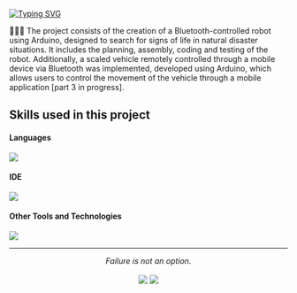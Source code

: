 <a href="https://git.io/typing-svg"><img src="https://readme-typing-svg.demolab.com?font=Fira+Code&pause=1000&color=F7F7F7&random=false&width=435&lines=Welcome+to+my+project;Ruanet+Alejandro+Ozuna+Diaz;Information+Technology+Engineering;Arduino" alt="Typing SVG" /></a>

👨🏻‍💻 The project consists of the creation of a Bluetooth-controlled robot using Arduino, designed to search for signs of life in natural disaster situations. It includes the planning, assembly, coding and testing of the robot. Additionally, a scaled vehicle remotely controlled through a mobile device via Bluetooth was implemented, developed using Arduino, which allows users to control the movement of the vehicle through a mobile application [part 3 in progress].

## Skills used in this project

<h4> Languages </h4>
<span> 
  <img src="https://img.shields.io/badge/c++%20-%2300599C.svg?&style=for-the-badge&logo=c%2B%2B&logoColor=white">
</span>

<h4> IDE </h4>
<span>
<img src="https://img.shields.io/badge/Arduino-387F83?style=for-the-badge&logo=arduino&logoColor=white">

<h4> Other Tools and Technologies </h4>
<span>
  <img src="https://img.shields.io/badge/Git-F05032?style=for-the-badge&logo=git&logoColor=white">

</span>

<hr>
<p align="center">
   <i>Failure is not an option.</i>
   <br>
<br>	
<a target="_blank" href="https://www.linkedin.com/in/ruanetozuna"><img src="https://img.shields.io/badge/-LinkedIn-0077B5?style=for-the-badge&logo=Linkedin&logoColor=white"></img></a>
<a target="_blank" href="mailto:ruanetozunadiaz@gmail.com"><img src="https://img.shields.io/badge/-Gmail-D14836?style=for-the-badge&logo=Gmail&logoColor=white"></img></a>
<br>
</p>


